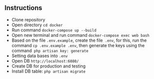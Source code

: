 ## Instructions

- Clone repository
- Open directory `cd docker`
- Run command `docker-compose up --build`
- Open new terminal and run command `docker-compose exec web bash`
- Based on the file `.env.example`, create the file` .env`, for this, run the command `cp .env.example .env`, then generate the keys using the command` php artisan key: generate`
- Setting data bases into `.env`
- Open DB `http://localhost:6080/`
- Create DB for production and testing
- Install DB table: `php artisan migrate`
